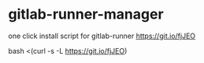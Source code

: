 # gitlab-runner-manager
one click install script for gitlab-runner
https://git.io/fjJEO

bash <(curl -s -L https://git.io/fjJEO)
